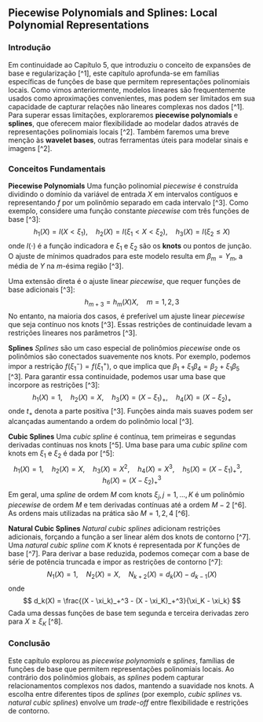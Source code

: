 ## Piecewise Polynomials and Splines: Local Polynomial Representations

### Introdução
Em continuidade ao Capítulo 5, que introduziu o conceito de expansões de base e regularização [^1], este capítulo aprofunda-se em famílias específicas de funções de base que permitem representações polinomiais locais. Como vimos anteriormente, modelos lineares são frequentemente usados como aproximações convenientes, mas podem ser limitados em sua capacidade de capturar relações não lineares complexas nos dados [^1]. Para superar essas limitações, exploraremos **piecewise polynomials** e **splines**, que oferecem maior flexibilidade ao modelar dados através de representações polinomiais locais [^2]. Também faremos uma breve menção às **wavelet bases**, outras ferramentas úteis para modelar sinais e imagens [^2].

### Conceitos Fundamentais
**Piecewise Polynomials**
Uma função polinomial *piecewise* é construída dividindo o domínio da variável de entrada $X$ em intervalos contíguos e representando $f$ por um polinômio separado em cada intervalo [^3]. Como exemplo, considere uma função constante *piecewise* com três funções de base [^3]:
$$ h_1(X) = I(X < \xi_1), \quad h_2(X) = I(\xi_1 < X < \xi_2), \quad h_3(X) = I(\xi_2 \le X) $$
onde $I(\cdot)$ é a função indicadora e $\xi_1$ e $\xi_2$ são os **knots** ou pontos de junção. O ajuste de mínimos quadrados para este modelo resulta em $\beta_m = Y_m$, a média de $Y$ na $m$-ésima região [^3].

Uma extensão direta é o ajuste linear *piecewise*, que requer funções de base adicionais [^3]:
$$ h_{m+3} = h_m(X)X, \quad m = 1, 2, 3 $$
No entanto, na maioria dos casos, é preferível um ajuste linear *piecewise* que seja contínuo nos knots [^3]. Essas restrições de continuidade levam a restrições lineares nos parâmetros [^3].

**Splines**
*Splines* são um caso especial de polinômios *piecewise* onde os polinômios são conectados suavemente nos knots. Por exemplo, podemos impor a restrição $f(\xi_1^-) = f(\xi_1^+)$, o que implica que $\beta_1 + \xi_1\beta_4 = \beta_2 + \xi_1\beta_5$ [^3]. Para garantir essa continuidade, podemos usar uma base que incorpore as restrições [^3]:
$$ h_1(X) = 1, \quad h_2(X) = X, \quad h_3(X) = (X - \xi_1)_+, \quad h_4(X) = (X - \xi_2)_+ $$
onde $t_+$ denota a parte positiva [^3]. Funções ainda mais suaves podem ser alcançadas aumentando a ordem do polinômio local [^3].

**Cubic Splines**
Uma *cubic spline* é contínua, tem primeiras e segundas derivadas contínuas nos knots [^5]. Uma base para uma *cubic spline* com knots em $\xi_1$ e $\xi_2$ é dada por [^5]:
$$ h_1(X) = 1, \quad h_2(X) = X, \quad h_3(X) = X^2, \quad h_4(X) = X^3, \quad h_5(X) = (X - \xi_1)^3_+, \quad h_6(X) = (X - \xi_2)^3_+ $$
Em geral, uma *spline* de ordem $M$ com knots $\xi_j, j = 1, \dots, K$ é um polinômio *piecewise* de ordem $M$ e tem derivadas contínuas até a ordem $M-2$ [^6]. As ordens mais utilizadas na prática são $M = 1, 2, 4$ [^6].

**Natural Cubic Splines**
*Natural cubic splines* adicionam restrições adicionais, forçando a função a ser linear além dos knots de contorno [^7]. Uma *natural cubic spline* com $K$ knots é representada por $K$ funções de base [^7]. Para derivar a base reduzida, podemos começar com a base de série de potência truncada e impor as restrições de contorno [^7]:
$$ N_1(X) = 1, \quad N_2(X) = X, \quad N_{k+2}(X) = d_k(X) - d_{k-1}(X) $$
onde
$$ d_k(X) = \frac{(X - \xi_k)_+^3 - (X - \xi_K)_+^3}{\xi_K - \xi_k} $$
Cada uma dessas funções de base tem segunda e terceira derivadas zero para $X \ge \xi_K$ [^8].

### Conclusão
Este capítulo explorou as *piecewise polynomials* e *splines*, famílias de funções de base que permitem representações polinomiais locais. Ao contrário dos polinômios globais, as *splines* podem capturar relacionamentos complexos nos dados, mantendo a suavidade nos knots. A escolha entre diferentes tipos de *splines* (por exemplo, *cubic splines* vs. *natural cubic splines*) envolve um *trade-off* entre flexibilidade e restrições de contorno.

<!-- END -->